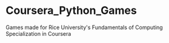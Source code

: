 # Coursera_Python_Games
Games made for Rice University's Fundamentals of Computing Specialization in Coursera
